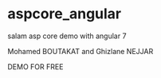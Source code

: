 # aspcore_angular

salam asp core demo with angular 7 

Mohamed BOUTAKAT and Ghizlane NEJJAR

DEMO FOR FREE
